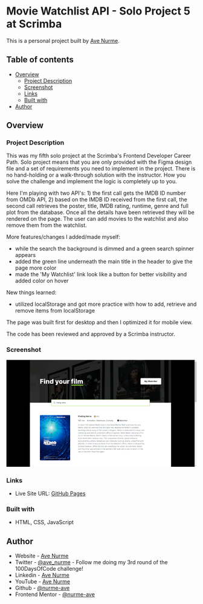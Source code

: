 # Movie Watchlist API - Solo Project 5 at Scrimba

This is a personal project built by [Ave Nurme](https://www.avenurme.dev).

## Table of contents

- [Overview](#overview)
  - [Project Description](#project-description)
  - [Screenshot](#screenshot)
  - [Links](#links)
  - [Built with](#built-with)
- [Author](#author)

## Overview

### Project Description

This was my fifth solo project at the Scrimba's Frontend Developer Career Path. Solo project means that you are only provided with the Figma design file and a set of requirements you need to implement in the project. There is no hand-holding or a walk-through solution with the instructor. How you solve the challenge and implement the logic is completely up to you.

Here I'm playing with two API's: 1) the first call gets the IMDB ID number from OMDb API, 2) based on the IMDB ID received from the first call, the second call retrieves the poster, title, IMDB rating, runtime, genre and full plot from the database. Once all the details have been retrieved they will be rendered on the page. The user can add movies to the watchlist and also remove them from the watchlist.

More features/changes I added/made myself:
- while the search the background is dimmed and a green search spinner appears
- added the green line underneath the main title in the header to give the page more color
- made the 'My Watchlist' link look like a button for better visibility and added color on hover

New things learned:
- utilized localStorage and got more practice with how to add, retrieve and remove items from localStorage

The page was built first for desktop and then I optimized it for mobile view.

The code has been reviewed and approved by a Scrimba instructor.

### Screenshot

![Screenshot of my solution](/images/movie-watchlist_760.png)

### Links

- Live Site URL: [GitHub Pages](https://nurme-ave.github.io/scrimba-solo-project-movie-watchlist/)

### Built with

- HTML, CSS, JavaScript

## Author

- Website - [Ave Nurme](https://www.avenurme.dev)
- Twitter - [@ave\_nurme](https://twitter.com/ave_nurme) - Follow me doing my 3rd round of the 100DaysOfCode challenge!
- Linkedin - [Ave Nurme](https://www.linkedin.com/in/ave-nurme)
- YouTube - [Ave Nurme](https://www.youtube.com/channel/UC_kKIEE66Wa5bAxjqoI1A8w/videos)
- Github - [@nurme-ave](https://github.com/nurme-ave)
- Frontend Mentor - [@nurme-ave](https://www.frontendmentor.io/profile/nurme-ave)
